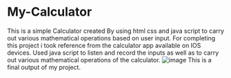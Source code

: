 # My-Calculator
This is a simple Calculator created By using html css and java script to carry out various mathematical operations based on user input.
For completing this project i took reference from the calculator app available on IOS devices. Used java script to listen and record the inputs as well as to carry out various mathematical operations of the calculator.
![image](https://github.com/user-attachments/assets/459803a2-c7bd-46d2-ac12-0f87fbad4ce1)
This is a final output of my project.


